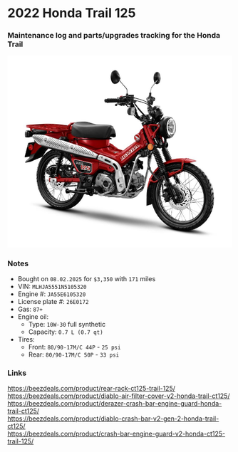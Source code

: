# 2022 Honda Trail 125


### Maintenance log and parts/upgrades tracking for the Honda Trail

![](/pic.jpg)


### Notes
- Bought on `08.02.2025` for `$3,350` with `171` miles
- VIN: `MLHJA5551N5105320`
- Engine #: `JA55E6105320`
- License plate #: `26E0172`
- Gas: `87+`
- Engine oil:
  - Type: `10W-30` full synthetic
  - Capacity: `0.7 L (0.7 qt)`
- Tires:
  - Front: `80/90-17M/C 44P` - `25 psi`
  - Rear:  `80/90-17M/C 50P` - `33 psi`


### Links
https://beezdeals.com/product/rear-rack-ct125-trail-125/  
https://beezdeals.com/product/diablo-air-filter-cover-v2-honda-trail-ct125/  
https://beezdeals.com/product/derazer-crash-bar-engine-guard-honda-trail-ct125/  
https://beezdeals.com/product/diablo-crash-bar-v2-gen-2-honda-trail-ct125/  
https://beezdeals.com/product/crash-bar-engine-guard-v2-honda-ct125-trail-125/  
